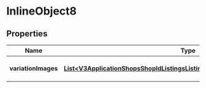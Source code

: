 

# InlineObject8


## Properties

Name | Type | Description | Notes
------------ | ------------- | ------------- | -------------
**variationImages** | [**List&lt;V3ApplicationShopsShopIdListingsListingIdVariationImagesVariationImages&gt;**](V3ApplicationShopsShopIdListingsListingIdVariationImagesVariationImages.md) | A list of variation image data. | 



